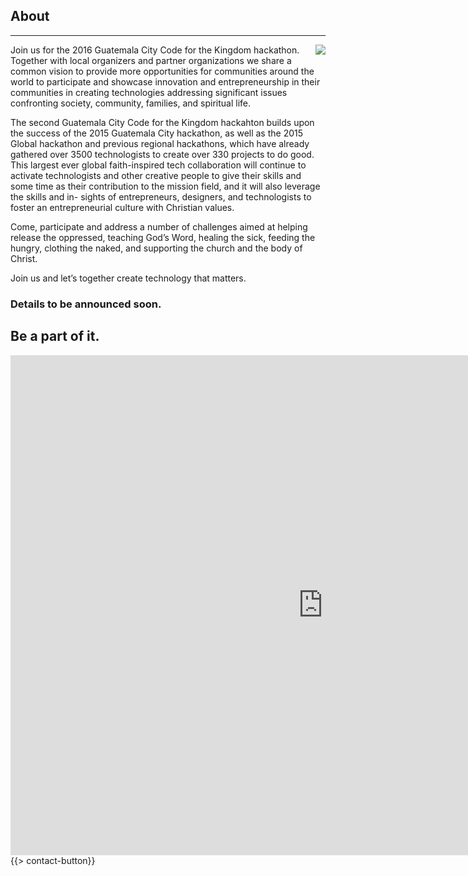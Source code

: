 ﻿## About
---
<img src="{{assets}}/images/earth.jpg" style="float:right"/>

Join us for the 2016 Guatemala City Code for the Kingdom hackathon. Together with local organizers and partner organizations we share a common vision to provide more opportunities for communities around the world to participate and showcase innovation and entrepreneurship in their communities in creating technologies addressing significant issues confronting society, community, families, and spiritual life.

The second Guatemala City Code for the Kingdom hackahton builds upon the success of the 2015 Guatemala City hackathon, as well as the 2015 Global hackathon and previous regional hackathons, which have already gathered over 3500 technologists to create over 330 projects to do good. This largest ever global faith-inspired tech collaboration will continue to activate technologists and other creative people to give their skills and some time as their contribution to the mission field, and it will also leverage the skills and in- sights of entrepreneurs, designers, and technologists to foster an entrepreneurial culture with Christian values.

Come, participate and address a number of challenges aimed at helping release the oppressed, teaching God’s Word, healing the sick, feeding the hungry, clothing the naked, and supporting the church and the body of Christ. 

Join us and let’s together create technology that matters.

### Details to be announced soon. 

## Be a part of it.


<iframe src="https://docs.google.com/forms/d/1ZjOY0b9wxkIyC_oqWOC1PyhTxqqvBApHCirPzKEElsw/viewform?embedded=true" width="1000" height="800" frameborder="0" marginheight="0" marginwidth="0">Loading...</iframe>
{{> contact-button}}
